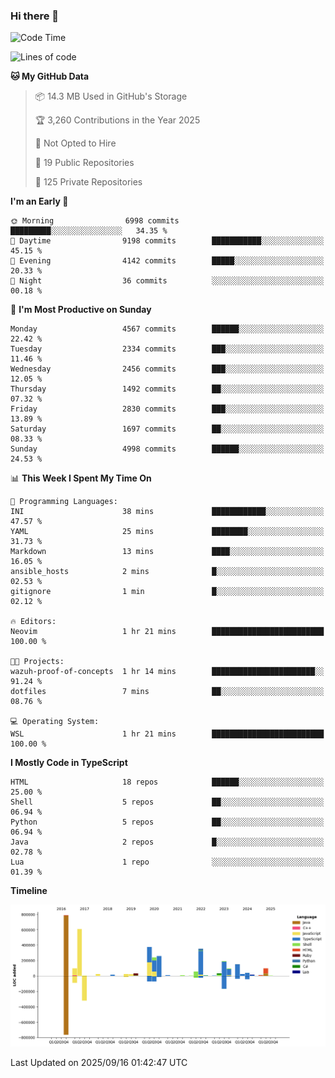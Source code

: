 ### Hi there 👋

<!--
**Clumsy-Coder/Clumsy-Coder** is a ✨ _special_ ✨ repository because its `README.md` (this file) appears on your GitHub profile.

Here are some ideas to get you started:

- 🔭 I’m currently working on ...
- 🌱 I’m currently learning ...
- 👯 I’m looking to collaborate on ...
- 🤔 I’m looking for help with ...
- 💬 Ask me about ...
- 📫 How to reach me: ...
- 😄 Pronouns: ...
- ⚡ Fun fact: ...
-->

<!-- anmol098/waka-readme-stats -->
<!--START_SECTION:waka-->
![Code Time](http://img.shields.io/badge/Code%20Time-1%2C337%20hrs-blue)

![Lines of code](https://img.shields.io/badge/From%20Hello%20World%20I%27ve%20Written-3.6%20million%20lines%20of%20code-blue)

**🐱 My GitHub Data** 

> 📦 14.3 MB Used in GitHub's Storage 
 > 
> 🏆 3,260 Contributions in the Year 2025
 > 
> 🚫 Not Opted to Hire
 > 
> 📜 19 Public Repositories 
 > 
> 🔑 125 Private Repositories 
 > 
**I'm an Early 🐤** 

```text
🌞 Morning                6998 commits        █████████░░░░░░░░░░░░░░░░   34.35 % 
🌆 Daytime                9198 commits        ███████████░░░░░░░░░░░░░░   45.15 % 
🌃 Evening                4142 commits        █████░░░░░░░░░░░░░░░░░░░░   20.33 % 
🌙 Night                  36 commits          ░░░░░░░░░░░░░░░░░░░░░░░░░   00.18 % 
```
📅 **I'm Most Productive on Sunday** 

```text
Monday                   4567 commits        ██████░░░░░░░░░░░░░░░░░░░   22.42 % 
Tuesday                  2334 commits        ███░░░░░░░░░░░░░░░░░░░░░░   11.46 % 
Wednesday                2456 commits        ███░░░░░░░░░░░░░░░░░░░░░░   12.05 % 
Thursday                 1492 commits        ██░░░░░░░░░░░░░░░░░░░░░░░   07.32 % 
Friday                   2830 commits        ███░░░░░░░░░░░░░░░░░░░░░░   13.89 % 
Saturday                 1697 commits        ██░░░░░░░░░░░░░░░░░░░░░░░   08.33 % 
Sunday                   4998 commits        ██████░░░░░░░░░░░░░░░░░░░   24.53 % 
```


📊 **This Week I Spent My Time On** 

```text
💬 Programming Languages: 
INI                      38 mins             ████████████░░░░░░░░░░░░░   47.57 % 
YAML                     25 mins             ████████░░░░░░░░░░░░░░░░░   31.73 % 
Markdown                 13 mins             ████░░░░░░░░░░░░░░░░░░░░░   16.05 % 
ansible_hosts            2 mins              █░░░░░░░░░░░░░░░░░░░░░░░░   02.53 % 
gitignore                1 min               █░░░░░░░░░░░░░░░░░░░░░░░░   02.12 % 

🔥 Editors: 
Neovim                   1 hr 21 mins        █████████████████████████   100.00 % 

🐱‍💻 Projects: 
wazuh-proof-of-concepts  1 hr 14 mins        ███████████████████████░░   91.24 % 
dotfiles                 7 mins              ██░░░░░░░░░░░░░░░░░░░░░░░   08.76 % 

💻 Operating System: 
WSL                      1 hr 21 mins        █████████████████████████   100.00 % 
```

**I Mostly Code in TypeScript** 

```text
HTML                     18 repos            ██████░░░░░░░░░░░░░░░░░░░   25.00 % 
Shell                    5 repos             ██░░░░░░░░░░░░░░░░░░░░░░░   06.94 % 
Python                   5 repos             ██░░░░░░░░░░░░░░░░░░░░░░░   06.94 % 
Java                     2 repos             █░░░░░░░░░░░░░░░░░░░░░░░░   02.78 % 
Lua                      1 repo              ░░░░░░░░░░░░░░░░░░░░░░░░░   01.39 % 
```



**Timeline**

![Lines of Code chart](https://raw.githubusercontent.com/Clumsy-Coder/Clumsy-Coder/main/assets/bar_graph.png)


 Last Updated on 2025/09/16 01:42:47 UTC
<!--END_SECTION:waka-->
